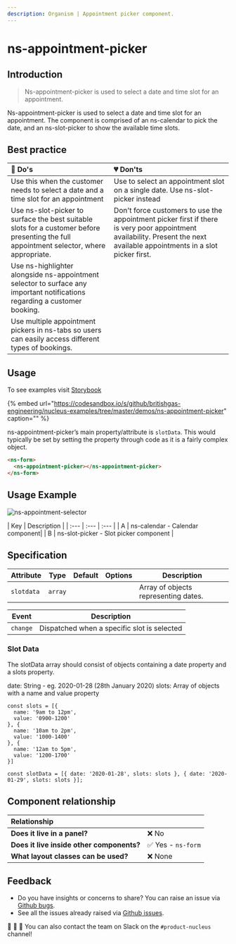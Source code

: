 ```yaml
---
description: Organism | Appointment picker component.
---
```


# ns-appointment-picker

## Introduction

> Ns-appointment-picker is used to select a date and time slot for an appointment.

Ns-appointment-picker is used to select a date and time slot for an appointment. The component is comprised of an ns-calendar to pick the date, and an ns-slot-picker to show the available time slots.


## Best practice

| 💚 Do's | 💔 Don'ts |
| :--- | :--- |
| Use this when the customer needs to select a date and a time slot for an appointment | Use to select an appointment slot on a single date. Use ns-slot-picker instead |
| Use ns-slot-picker to surface the best suitable slots for a customer before presenting the full appointment selector, where appropriate. | Don't force customers to use the appointment picker first if there is very poor appointment availability. Present the next available appointments in a slot picker first. |
| Use ns-highlighter alongside ns-appointment selector to surface any important notifications regarding a customer booking.| |
| Use multiple appointment pickers in ns-tabs so users can easily access different types of bookings.| |


## Usage

To see examples visit [Storybook](https://britishgas.co.uk/nucleus/demo/index.html?path=/story/ns-appointment-picker)

{% embed url="https://codesandbox.io/s/github/britishgas-engineering/nucleus-examples/tree/master/demos/ns-appointment-picker" caption="" %}

ns-appointment-picker’s main property/attribute is `slotData`.  This would typically be set by setting the property through code as it is a fairly complex object.

```html
<ns-form>
  <ns-appointment-picker></ns-appointment-picker>
</ns-form>
```

## Usage Example

![ns-appointment-selector](https://user-images.githubusercontent.com/3082819/98018571-9c852b00-1df8-11eb-9b61-ed5bf6fc2253.jpg)

| Key | Description | 
| :--- | :--- | :--- |
| A | ns-calendar - Calendar component|
| B | ns-slot-picker - Slot picker component |


## Specification

| Attribute      | Type      | Default   | Options | Description |
|----------------|-----------|-----------|---------|-----------|
| `slotdata` | `array`  |   |           | Array of objects representing dates.

| Event      | Description |
|----------|------------|
| `change` | Dispatched when a specific slot is selected

### Slot Data

The slotData array should consist of objects containing a date property and a slots property.

date: String - eg. 2020-01-28 (28th January 2020)
slots: Array of objects with a name and value property 

```
const slots = [{
  name: '9am to 12pm',
  value: '0900-1200'
}, {
  name: '10am to 2pm',
  value: '1000-1400'
}, {
  name: '12am to 5pm',
  value: '1200-1700'
}]

const slotData = [{ date: '2020-01-28', slots: slots }, { date: '2020-01-29', slots: slots }];

```


## Component relationship

|  **Relationship**  |  |
| :--- | :--- |
| **Does it live in a panel?** | ❌ No  |
| **Does it live inside other components?** | ✅ Yes -  `ns-form` |
| **What layout classes can be used?**  | ❌ None |

## Feedback

* Do you have insights or concerns to share? You can raise an issue via [Github bugs](https://github.com/ConnectedHomes/nucleus/issues/new?assignees=&labels=Bug&template=a--bug-report.md&title=[bug]%20[ns-appointment-picker]).
* See all the issues already raised via [Github issues](https://github.com/connectedHomes/nucleus/issues?utf8=%E2%9C%93&q=is%3Aopen+is%3Aissue+label%3ABug+[ns-appointment-picker]).

💩 🎉 🦄 You can also contact the team on Slack on the `#product-nucleus` channel!


